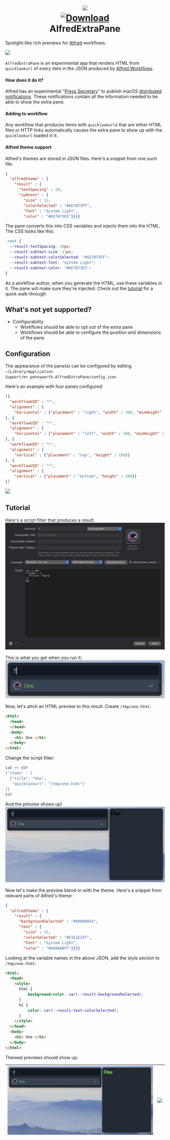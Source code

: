 <h1 align="center">
  
<a href="https://github.com/mr-pennyworth/alfred-extra-pane/releases/latest/">
  <img src="AlfredExtraPane/Assets.xcassets/AppIcon.appiconset/icon_512x512.png" width="16%"><br/>
  <img alt="Download"
       src="https://img.shields.io/github/downloads/mr-pennyworth/alfred-extra-pane/total?color=purple&label=Download"><br/>
</a>
  AlfredExtraPane
</h1>

Spotight-like rich previews for [Alfred](https://alfredapp.com) workflows.

![](media/demo-fast.gif)

`AlfredExtraPane` is an experimental app that renders HTML from
`quicklookurl` of every item in the JSON produced by
[Alfred Workflows](https://www.alfredapp.com/workflows/).

#### How does it do it?
Alfred has an experimental "[Press Secretary](presssec)" to publish
macOS [distributed notifications](dist-notifs). These notifications
contain all the information needed to be able to show the extra pane.

#### Adding to workflow
Any workflow that produces items with `quicklookurl`s that are either
HTML files or HTTP links automatically causes the extra pane to show
up with the `quicklookurl` loaded in it.

#### Alfred theme support
Alfred's themes are stored in JSON files. Here's a snippet from one such file:
```json
{
  "alfredtheme" : {
    "result" : {
      "textSpacing" : 10,
      "subtext" : {
        "size" : 11,
        "colorSelected" : "#6E7073FF",
        "font" : "System Light",
        "color" : "#6E7073E5"}}}}
```

The pane converts this into CSS variables and injects them into the HTML.
The CSS looks like this:
```css
:root {
  --result-textSpacing: 10px;
  --result-subtext-size: 11px;
  --result-subtext-colorSelected: "#6E7073FF";
  --result-subtext-font: "System Light";
  --result-subtext-color: "#6E7073E5";
}
```
As a workflow author, when you generate the HTML, use these
variables in it. The pane will make sure they're injected.
Check out the [tutorial](#tutorial) for a quick walk-through.

## What's not yet supported?
 - Configurability
    - Workflows should be able to opt out of the extra pane
    - Workflows should be able to configure the position
      and dimensions of the pane

## Configuration
The appearance of the pane(s) can be configured by editing
`~/Library/Application Support/mr.pennyworth.AlfredExtraPane/config.json`

Here's an example with four panes configured:
```json
[{
  "workflowUID" : "*",
  "alignment" : {
    "horizontal" : {"placement" : "right", "width" : 300, "minHeight" : 400}}
}, {
  "workflowUID" : "*",
  "alignment" : {
    "horizontal" : {"placement" : "left", "width" : 300, "minHeight" : 400}}
}, {
  "workflowUID" : "*",
  "alignment" : {
    "vertical" : {"placement" : "top", "height" : 100}}
}, {
  "workflowUID" : "*",
  "alignment" : {
    "vertical" : {"placement" : "bottom", "height" : 200}}
}]
```
![](media/muti-pane.png)

## Tutorial
Here's a script filter that produces a result:
![](media/tutorial-images/script.png)

This is what you get when you run it: ![](media/tutorial-images/alfred-1.png)

Now, let's attch an HTML preview to this result.
Create `/tmp/one.html`:
```html
<html>
  <head>
  </head>
  <body>
    <h1> One </h1>
  </body>
</html>
```
Change the script filter:
```bash
cat << EOF
{"items" : [
  {"title": "One",
   "quicklookurl": "/tmp/one.html"}
]}
EOF
```
And the preview shows up!
![](media/tutorial-images/alfred-3.png)

Now let's make the preview blend-in with the theme.
Here's a snippet from relevant parts of Alfred's theme:
```json
{
  "alfredtheme" : {
    "result" : {
      "backgroundSelected" : "#00000054",
      "text" : {
        "size" : 22,
        "colorSelected" : "#E1E1E2FF",
        "font" : "System Light",
        "color" : "#A8A8ABFF"}}}}
```

Looking at the variable names in the above JSON, add the style section
to `/tmp/one.html`:
```html
<html>
  <head>
    <style>
      html {
          background-color: var(--result-backgroundSelected);
      }
      h1 {
          color: var(--result-text-colorSelected);
      }
    </style>
  </head>
  <body>
    <h1> One </h1>
  </body>
</html>
```

Themed previews should show up:

| ![](media/tutorial-images/alfred-4.png) | ![](media/tutorial-images/alfred-5.png) |
|-|-|

[dist-notifs]: https://developer.apple.com/documentation/foundation/distributednotificationcenter
[presssec]: https://www.alfredforum.com/topic/16111-wip-poc-spotlight-like-rich-preview-pane-for-alfred-workflows/?do=findComment&comment=83222
